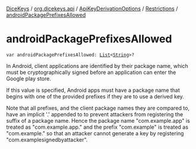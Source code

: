 [DiceKeys](../../../index.md) / [org.dicekeys.api](../../index.md) / [ApiKeyDerivationOptions](../index.md) / [Restrictions](index.md) / [androidPackagePrefixesAllowed](./android-package-prefixes-allowed.md)

# androidPackagePrefixesAllowed

`var androidPackagePrefixesAllowed: `[`List`](https://kotlinlang.org/api/latest/jvm/stdlib/kotlin.collections/-list/index.html)`<`[`String`](https://kotlinlang.org/api/latest/jvm/stdlib/kotlin/-string/index.html)`>?`

In Android, client applications are identified by their package name,
which must be cryptographically signed before an application can enter the
Google play store.

If this value is specified, Android apps must have a package name that begins
with one of the provided prefixes if they are to use a derived key.

Note that all prefixes, and the client package names they are compared to,
have an implicit '.' appended to to prevent attackers from registering the
suffix of a package name.  Hence the package name "com.example.app" is treated
as "com.example.app." and the prefix "com.example" is treated as
"com.example." so that an attacker cannot generate a key by registering
"com.examplesignedbyattacker".

